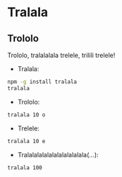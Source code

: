 Tralala
====

Trololo
----

Trololo, tralalalala trelele, trilili trelele!

* Tralala:
```bash
npm -g install tralala
tralala
```

* Trololo:
```bash
tralala 10 o
```

* Trelele:
```bash
tralala 10 e
```

* Tralalalalalalalalalalalala(...):
```bash
tralala 100
```
